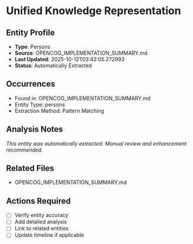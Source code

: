 # Unified Knowledge Representation

## Entity Profile
- **Type**: Persons
- **Source**: OPENCOG_IMPLEMENTATION_SUMMARY.md
- **Last Updated**: 2025-10-12T03:42:05.272993
- **Status**: Automatically Extracted

## Occurrences
- Found in: OPENCOG_IMPLEMENTATION_SUMMARY.md
- Entity Type: persons
- Extraction Method: Pattern Matching

## Analysis Notes
*This entity was automatically extracted. Manual review and enhancement recommended.*

## Related Files
- OPENCOG_IMPLEMENTATION_SUMMARY.md

## Actions Required
- [ ] Verify entity accuracy
- [ ] Add detailed analysis
- [ ] Link to related entities
- [ ] Update timeline if applicable
